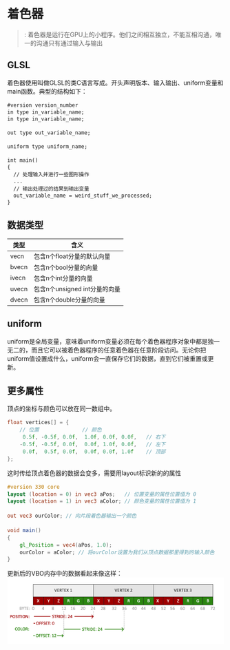 着色器
=============
>: 着色器是运行在GPU上的小程序。他们之间相互独立，不能互相沟通，唯一的沟通只有通过输入与输出

## GLSL
着色器使用叫做GLSL的类C语言写成。开头声明版本、输入输出、uniform变量和main函数。典型的结构如下：
```
#version version_number
in type in_variable_name;
in type in_variable_name;

out type out_variable_name;

uniform type uniform_name;

int main()
{
  // 处理输入并进行一些图形操作
  ...
  // 输出处理过的结果到输出变量
  out_variable_name = weird_stuff_we_processed;
}
```

## 数据类型

|  类型   | 含义  |
|  ----  | ----  |
| vecn  | 包含n个float分量的默认向量 |
| bvecn  | 包含n个bool分量的向量 |
| ivecn  | 包含n个int分量的向量 |
| uvecn  | 包含n个unsigned int分量的向量 |
| dvecn  | 包含n个double分量的向量 |

## uniform
uniform是全局变量，意味着uniform变量必须在每个着色器程序对象中都是独一无二的，而且它可以被着色器程序的任意着色器在任意阶段访问。无论你把uniform值设置成什么，uniform会一直保存它们的数据，直到它们被重置或更新。

## 更多属性
顶点的坐标与颜色可以放在同一数组中。
```cpp
float vertices[] = {
    // 位置              // 颜色
     0.5f, -0.5f, 0.0f,  1.0f, 0.0f, 0.0f,   // 右下
    -0.5f, -0.5f, 0.0f,  0.0f, 1.0f, 0.0f,   // 左下
     0.0f,  0.5f, 0.0f,  0.0f, 0.0f, 1.0f    // 顶部
};
```
这时传给顶点着色器的数据会变多，需要用layout标识新的的属性
```GLSL
#version 330 core
layout (location = 0) in vec3 aPos;   // 位置变量的属性位置值为 0 
layout (location = 1) in vec3 aColor; // 颜色变量的属性位置值为 1

out vec3 ourColor; // 向片段着色器输出一个颜色

void main()
{
    gl_Position = vec4(aPos, 1.0);
    ourColor = aColor; // 将ourColor设置为我们从顶点数据那里得到的输入颜色
}
```
更新后的VBO内存中的数据看起来像这样：
![avatar](./image/vertex_attribute_pointer_interleaved.png)





